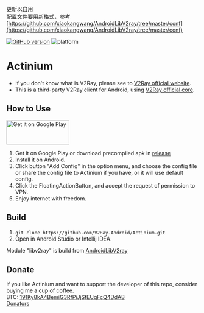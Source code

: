 更新以自用  
配置文件要用新格式，参考[https://github.com/xiaokangwang/AndroidLibV2ray/tree/master/conf](https://github.com/xiaokangwang/AndroidLibV2ray/tree/master/conf)
  
  
    
      
      
[![GitHub version](https://badge.fury.io/gh/V2Ray-Android%2FActinium.svg)](https://github.com/V2Ray-Android/Actinium/releases/latest) ![platform](http://img.shields.io/badge/platform-Android-blue.svg)
# Actinium

* If you don't know what is V2Ray, please see to [V2Ray official website](http://www.v2ray.com).
* This is a third-party V2Ray client for Android, using [V2Ray official core](https://github.com/v2ray/v2ray-core).

## How to Use

<a href="https://play.google.com/store/apps/details?id=com.v2ray.actinium">
<img alt="Get it on Google Play" src="https://play.google.com/intl/en_us/badges/images/generic/en_badge_web_generic.png" width="165" height="64" />
</a>

1. Get it on Google Play or download precompiled apk in [release](https://github.com/V2Ray-Android/Actinium/releases)
2. Install it on Android.
3. Click button "Add Config" in the option menu, and choose the config file or share the config file to Actinium if you have, or it will use default config.
4. Click the FloatingActionButton, and accept the request of permission to VPN.
5. Enjoy internet with freedom.

## Build

1. `git clone https://github.com/V2Ray-Android/Actinium.git`
2. Open in Android Studio or Intellij IDEA.

Module "libv2ray" is build from [AndroidLibV2ray](https://github.com/V2Ray-Android/AndroidLibV2ray)

## Donate

If you like Actinium and want to support the developer of this repo, consider buying me a cup of coffee.  
BTC: [191Ky8kA4BemiG3RfPiJjStEUqFcQ4DdAB](https://blockchain.info/address/191Ky8kA4BemiG3RfPiJjStEUqFcQ4DdAB)  
[Donators](https://github.com/V2Ray-Android/Actinium/blob/master/DONATORS.md)
